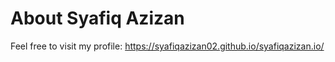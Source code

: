 # About Syafiq Azizan
Feel free to visit my profile: https://syafiqazizan02.github.io/syafiqazizan.io/

